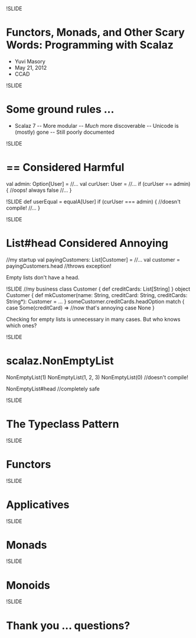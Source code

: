 !SLIDE
# Functors, Monads, and Other Scary Words: Programming with Scalaz

- Yuvi Masory
- May 21, 2012
- CCAD

!SLIDE
# Some ground rules ...
- Scalaz 7
-- More modular
-- _Much_ more discoverable
-- Unicode is (mostly) gone
-- Still poorly documented

!SLIDE
# == Considered Harmful
val admin: Option[User] = //...
val curUser: User = //...
if (curUser == admin) { //oops! always false
  //...
}

!SLIDE
def userEqual = equalA[User]
if (curUser === admin) { //doesn't compile!
  //...
}

!SLIDE
# List#head Considered Annoying

//my startup
val payingCustomers: List[Customer] = //...
val customer = payingCustomers.head //throws exception!

Empty lists don't have a head.

!SLIDE
//my business
class Customer {
  def creditCards: List[String]
}
object Customer {
def mkCustomer(name: String, creditCard: String, creditCards: String*): Customer = ...
}
someCustomer.creditCards.headOption match {
  case Some(creditCard) =>  //now that's annoying
  case None
}

Checking for empty lists is unnecessary in many cases. But who knows which ones?

!SLIDE
# scalaz.NonEmptyList
NonEmptyList(1)
NonEmptyList(1, 2, 3)
NonEmptyList(0) //doesn't compile!

NonEmptyList#head //completely safe

!SLIDE
# The Typeclass Pattern

!SLIDE
# Functors

!SLIDE
# Applicatives

!SLIDE
# Monads

!SLIDE
# Monoids

!SLIDE
# Thank you ... questions?
